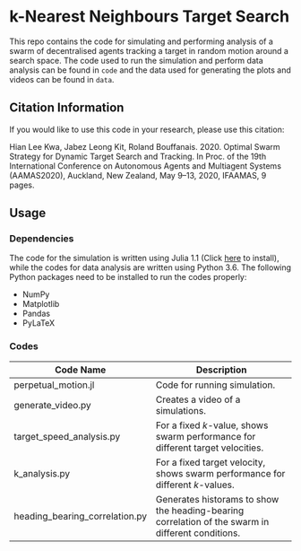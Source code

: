 
# k-Nearest Neighbours Target Search

This repo contains the code for simulating and performing analysis of a swarm of decentralised agents tracking a target in random motion around a search space. The code used to run the simulation and perform data analysis can be found in `code` and the data used for generating the plots and videos can be found in `data`.

## Citation Information

If you would like to use this code in your research, please use this citation:

Hian Lee Kwa, Jabez Leong Kit, Roland Bouffanais. 2020. Optimal Swarm Strategy for Dynamic Target Search and Tracking. In Proc. of the 19th International Conference on Autonomous Agents and Multiagent Systems (AAMAS2020), Auckland, New Zealand, May 9–13, 2020, IFAAMAS, 9 pages.

## Usage
### Dependencies
The code for the simulation is written using Julia 1.1 (Click [here](https://julialang.org/) to install), while the codes for data analysis are written using Python 3.6. The following Python packages need to be installed to run the codes properly:

- NumPy
- Matplotlib
- Pandas
- PyLaTeX

### Codes
|Code Name| Description|
|---------|------------|
|perpetual_motion.jl| Code for running simulation.|
|generate_video.py| Creates a video of a simulations.|
|target_speed_analysis.py| For a fixed *k*-value, shows swarm performance for different target velocities.|
|k_analysis.py| For a fixed target velocity, shows swarm performance for different *k*-values.|
|heading_bearing_correlation.py| Generates historams to show the heading-bearing correlation of the swarm in different conditions.|
